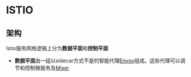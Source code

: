 # ISTIO
## 架构
Istio服务网格逻辑上分为**数据平面**和**控制平面**

- **数据平面**由一组以sidecar方式不是的智能代理[Envoy](https://www.envoyproxy.io/)组成。这些代理可以调节和控制微服务及[Mixer](https://preliminary.istio.io/zh/docs/concepts/policies-and-telemetry/)
<!--stackedit_data:
eyJoaXN0b3J5IjpbMTExNDg5NzExNSwxODczMTIzNTYwLC0xNT
g5MzY5OTk5LDczMDk5ODExNl19
-->